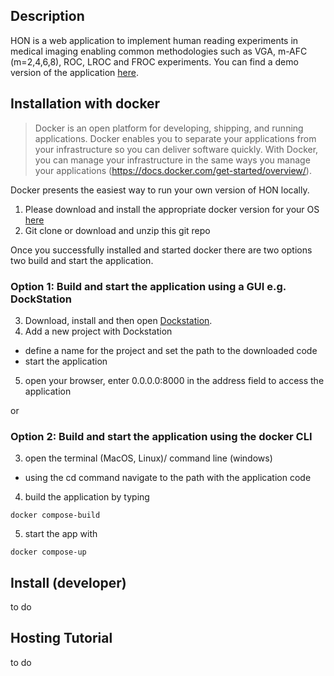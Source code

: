 ## Description
HON is a web application to implement human reading experiments in medical imaging enabling common methodologies such as VGA, m-AFC (m=2,4,6,8), ROC, LROC and FROC experiments. You can find a demo version of the application <a href="http://hon-demo.herokuapp.com/studies/overview">here</a>.
## Installation with docker
> Docker is an open platform for developing, shipping, and running applications. Docker enables you to separate your applications from your infrastructure so you can deliver software quickly. With Docker, you can manage your infrastructure in the same ways you manage your applications (https://docs.docker.com/get-started/overview/).

Docker presents the easiest way to run your own version of HON locally. 
1. Please download and install the appropriate docker version for your OS <a href="https://docs.docker.com/get-docker">here</a>
2. Git clone or download and unzip this git repo

Once you successfully installed and started docker there are two options two build and start the application.
### Option 1: Build and start the application using a GUI e.g. DockStation
3. Download, install and then open <a href="https://dockstation.io/">Dockstation</a>.
4. Add a new project with Dockstation
- define a name for the project and set the path to the downloaded code
- start the application 
5. open your browser, enter 0.0.0.0:8000 in the address field to access the application

or

### Option 2: Build and start the application using the docker CLI  
3. open the terminal (MacOS, Linux)/ command line (windows)
- using the cd command navigate to the path with the application code 
4. build the application by typing 
```
docker compose-build
```
5. start the app with 
```
docker compose-up
```

## Install (developer)
to do

## Hosting Tutorial
to do

